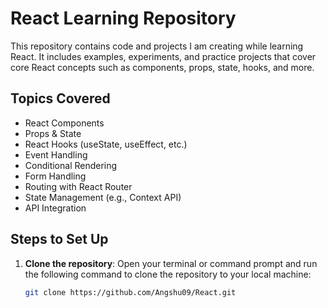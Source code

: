 # React Learning Repository

This repository contains code and projects I am creating while learning React. It includes examples, experiments, and practice projects that cover core React concepts such as components, props, state, hooks, and more.

## Topics Covered
- React Components
- Props & State
- React Hooks (useState, useEffect, etc.)
- Event Handling
- Conditional Rendering
- Form Handling
- Routing with React Router
- State Management (e.g., Context API)
- API Integration


## Steps to Set Up

1. **Clone the repository**:
   Open your terminal or command prompt and run the following command to clone the repository to your local machine:
   ```bash
   git clone https://github.com/Angshu09/React.git

